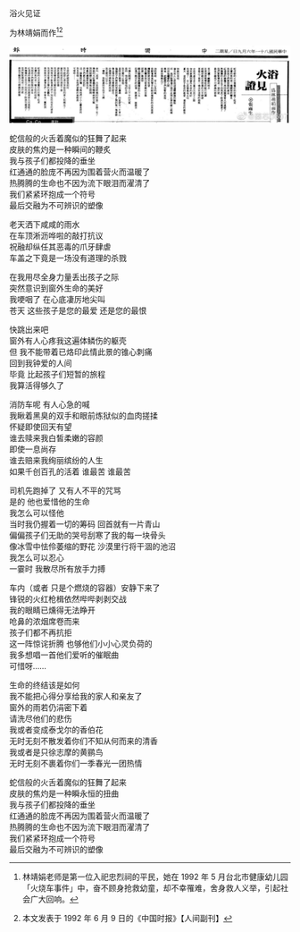 浴火见证

为林靖娟而作[^1][^2]

![page-1](../../image/%E6%96%87%E7%AB%A0/1992-06-09_%E6%B5%B4%E7%81%AB%E8%A7%81%E8%AF%81/page-1.jpg)

蛇信般的火舌着魔似的狂舞了起来<br>
皮肤的焦灼是一种瞬间的鞭炙<br>
我与孩子们都投降的垂坐<br>
红通通的脸庞不再因为围着营火而温暖了<br>
热腾腾的生命也不因为流下眼泪而濯清了<br>
我们紧紧环抱成一个符号<br>
最后交融为不可辨识的塑像

老天洒下咸咸的雨水<br>
在车顶淅沥哗啦的敲打抗议<br>
祝融却纵任其恶毒的爪牙肆虐<br>
车盖之下竟是一场没有道理的杀戮

在我用尽全身力量丢出孩子之际<br>
突然意识到窗外生命的美好<br>
我哽咽了 在心底凄厉地尖叫<br>
苍天 这些孩子是您的最爱 还是您的最恨

快跳出来吧<br>
窗外有人心疼我这遍体鳞伤的躯壳<br>
但 我不能带着已烙印此情此景的锥心刺痛<br>
回到我钟爱的人间<br>
毕竟 比起孩子们短暂的旅程<br>
我算活得够久了

消防车呢 有人心急的喊<br>
我瞅着黑臭的双手和眼前炼狱似的血肉搓揉<br>
怀疑即使回天有望<br>
谁去赎来我白皙柔嫩的容颜<br>
即使一息尚存<br>
谁去赔来我绚丽缤纷的人生<br>
如果千创百孔的活着 谁最苦 谁最苦

司机先跑掉了 又有人不平的咒骂<br>
是的 他也爱惜他的生命<br>
我怎么可以怪他<br>
当时我仍握着一切的筹码 回首就有一片青山<br>
偏偏孩子们无助的哭号刮寒了我的每一块骨头<br>
像冰雪中怯伶萎缩的野花 沙漠里行将干涸的池沼<br>
我怎么可以忍心<br>
一霎时 我散尽所有放手力搏

车内（或者 只是个燃烧的容器）安静下来了<br>
锋锐的火红枪楫依然哔哔剥剥交战<br>
我的眼睛已燻得无法睁开<br>
呛鼻的浓烟席卷而来<br>
孩子们都不再抗拒<br>
这一阵惊诧折腾 也够他们小小心灵负荷的<br>
我多想唱一首他们爱听的催眠曲<br>
可惜呀……

生命的终结该是如何<br>
我不能把心得分享给我的家人和亲友了<br>
窗外的雨若仍涓密下着<br>
请洗尽他们的悲伤<br>
我或者变成泰戈尔的香伯花<br>
无时无刻不散发着你们不知从何而来的清香<br>
我或者是只徐志摩的黄鹂鸟<br>
无时无刻不裹着你们一季春光一团热情

蛇信般的火舌着魔似的狂舞了起来<br>
皮肤的焦灼是一种瞬永恒的扭曲<br>
我与孩子们都投降的垂坐<br>
红通通的脸庞不再因为围着营火而温暖了<br>
热腾腾的生命也不因为流下眼泪而濯清了<br>
我们紧紧环抱成一个符号<br>
最后交融为不可辨识的塑像

[^1]: 林靖娟老师是第一位入祀忠烈祠的平民，她在 1992 年 5 月台北市健康幼儿园「火烧车事件」中，奋不顾身抢救幼童，却不幸罹难，舍身救人义举，引起社会广大回响。
[^2]: 本文发表于 1992 年 6 月 9 日的《中国时报》【人间副刊】
